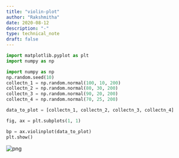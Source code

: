 ```yaml
---
title: "violin-plot"
author: "Rakshmitha"
date: 2020-08-12
description: "-"
type: technical_note
draft: false
---
```


```python
import matplotlib.pyplot as plt
import numpy as np
```


```python
import numpy as np
np.random.seed(10)
collectn_1 = np.random.normal(100, 10, 200)
collectn_2 = np.random.normal(80, 30, 200)
collectn_3 = np.random.normal(90, 20, 200)
collectn_4 = np.random.normal(70, 25, 200)

data_to_plot = [collectn_1, collectn_2, collectn_3, collectn_4]

fig, ax = plt.subplots(1, 1)

bp = ax.violinplot(data_to_plot)
plt.show()
```


![png](violin-plot_2_0.png)



```python

```
